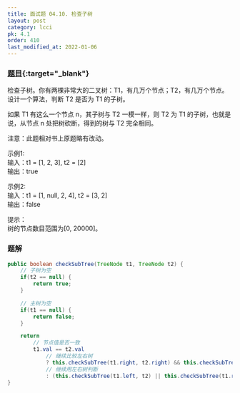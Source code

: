 ```yaml
---
title: 面试题 04.10. 检查子树
layout: post
category: lcci
pk: 4.1
order: 410
last_modified_at: 2022-01-06
---
```


### [题目](https://leetcode-cn.com/check-subtree-lcci/){:target="_blank"}

检查子树。你有两棵非常大的二叉树：T1，有几万个节点；T2，有几万个节点。设计一个算法，判断 T2 是否为 T1 的子树。

如果 T1 有这么一个节点 n，其子树与 T2 一模一样，则 T2 为 T1 的子树，也就是说，从节点 n 处把树砍断，得到的树与 T2 完全相同。

注意：此题相对书上原题略有改动。

示例1:  
输入：t1 = [1, 2, 3], t2 = [2]  
输出：true

示例2:  
输入：t1 = [1, null, 2, 4], t2 = [3, 2]  
输出：false

提示：  
树的节点数目范围为[0, 20000]。

### 题解

```java
public boolean checkSubTree(TreeNode t1, TreeNode t2) {
    // 子树为空
    if(t2 == null) {
        return true;
    }

    // 主树为空
    if(t1 == null) {
        return false;
    }

    return
        // 节点值是否一致
        t1.val == t2.val
            // 继续比较左右树
            ? this.checkSubTree(t1.right, t2.right) && this.checkSubTree(t1.left, t2.left)
            // 继续用左右树判断
            : (this.checkSubTree(t1.left, t2) || this.checkSubTree(t1.right, t2));
}
```
